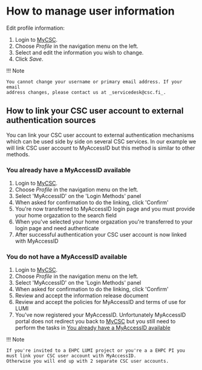 # How to manage user information

Edit profile information:

1. Login to [MyCSC](http://my.csc.fi).
1. Choose _Profile_ in the navigation menu on the left.
1. Select and edit the information you wish to change.
1. Click _Save_.

!!! Note

    You cannot change your username or primary email address. If your email
    address changes, please contact us at _servicedesk@csc.fi_.

## How to link your CSC user account to external authentication sources

You can link your CSC user account to external authentication mechanisms which can be used side by side on several CSC services.
In our example we will link CSC user account to MyAccessID but this method is similar to other methods.

### You already have a MyAccessID available

1. Login to [MyCSC](http://my.csc.fi).
1. Choose _Profile_ in the navigation menu on the left.
1. Select 'MyAccessID' on the 'Login Methods' panel
1. When asked for confirmation to do the linking, click 'Confirm'
1. You're now transferred to MyAccessID login page and you must provide your home orgazation to the search field
1. When you've selected your home orgazation you're transferred to your login page and need authenticate
1. After successful authentication your CSC user account is now linked with MyAccessID

### You do not have a MyAccessID available

1. Login to [MyCSC](http://my.csc.fi).
1. Choose _Profile_ in the navigation menu on the left.
1. Select 'MyAccessID' on the 'Login Methods' panel
1. When asked for confirmation to do the linking, click 'Confirm'
1. Review and accept the information release document
1. Review and accept the policies for MyAccessID and terms of use for LUMI
1. You've now registered your MyAccessID. Unfortunately MyAccessID portal does not redirect you back to [MyCSC](http://my.csc.fi) but you still need to perform the tasks in [You already have a MyAccessID available](../accounts/how-to-manage-user-information.md#you-already-have-a-myaccessid-available)

!!! Note

    If you're invited to a EHPC LUMI project or you're a a EHPC PI you must link your CSC user account with MyAccessID.
    Otherwise you will end up with 2 separate CSC user accounts.

